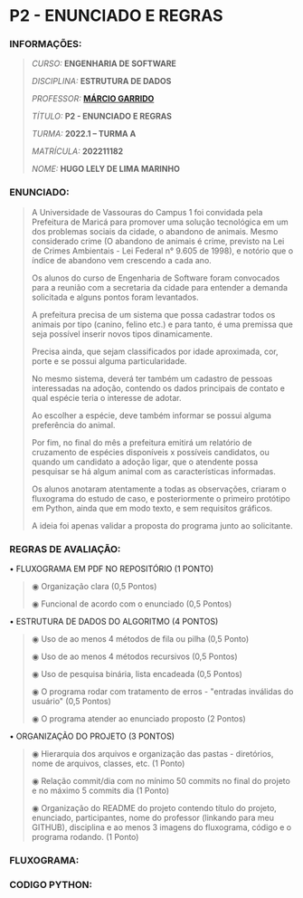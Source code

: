 # P2 - ENUNCIADO E REGRAS


### INFORMAÇÕES:

>_CURSO:_ **ENGENHARIA DE SOFTWARE**
>
>_DISCIPLINA:_ **ESTRUTURA DE DADOS**
>
>_PROFESSOR:_ **[MÁRCIO GARRIDO](https://github.com/marciogarridoLaCop)**
>
>_TÍTULO:_ **P2 - ENUNCIADO E REGRAS**
>
>_TURMA:_ **2022.1 – TURMA A**
>
>_MATRÍCULA:_ **202211182**
>
>_NOME:_ **HUGO LELY DE LIMA MARINHO**

### ENUNCIADO:

>A Universidade de Vassouras do Campus 1 foi convidada pela Prefeitura de Maricá para promover uma solução tecnológica em um dos problemas sociais da cidade, o abandono de animais. Mesmo considerado crime (O abandono de animais é crime, previsto na Lei de Crimes Ambientais - Lei Federal n° 9.605 de 1998), e notório que o índice de abandono vem crescendo a cada ano.
>
>Os alunos do curso de Engenharia de Software foram convocados para a reunião com a secretaria da cidade para entender a demanda solicitada e alguns pontos foram levantados.
>
>A prefeitura precisa de um sistema que possa cadastrar todos os animais por tipo (canino, felino etc.) e para tanto, é uma premissa que seja possível inserir novos tipos dinamicamente.
>
>Precisa ainda, que sejam classificados por idade aproximada, cor, porte e se possui alguma particularidade.
>
>No mesmo sistema, deverá ter também um cadastro de pessoas interessadas na adoção, contendo os dados principais de contato e qual espécie teria o interesse de adotar.
>
>Ao escolher a espécie, deve também informar se possui alguma preferência do animal.
>
>Por fim, no final do mês a prefeitura emitirá um relatório de cruzamento de espécies disponíveis x possíveis candidatos, ou quando um candidato a adoção ligar, que o atendente possa pesquisar se há algum animal com as características informadas.
>
>Os alunos anotaram atentamente a todas as observações, criaram o fluxograma do estudo de caso, e posteriormente o primeiro protótipo em Python, ainda que em modo texto, e sem requisitos gráficos.
>
>A ideia foi apenas validar a proposta do programa junto ao solicitante.


### REGRAS DE AVALIAÇÃO:

•	FLUXOGRAMA EM PDF NO REPOSITÓRIO (1 PONTO)

>◉ Organização clara (0,5 Pontos)
>
>◉ Funcional de acordo com o enunciado (0,5 Pontos)


•	ESTRUTURA DE DADOS DO ALGORITMO (4 PONTOS)

>◉	Uso de ao menos 4 métodos de fila ou pilha (0,5 Ponto)
>
>◉	Uso de ao menos 4 métodos recursivos (0,5 Pontos)
>
>◉	Uso de pesquisa binária, lista encadeada (0,5 Pontos)
>
>◉	O programa rodar com tratamento de erros - "entradas inválidas do usuário" (0,5 Pontos)
>
>◉	O programa atender ao enunciado proposto (2 Pontos)


•	ORGANIZAÇÃO DO PROJETO (3 PONTOS)

>◉	Hierarquia dos arquivos e organização das pastas - diretórios, nome de arquivos, classes, etc. (1 Ponto)
>
>◉	Relação commit/dia com no mínimo 50 commits no final do projeto e no máximo 5 commits dia (1 Ponto)
>
>◉	Organização do README do projeto contendo título do projeto, enunciado, participantes, nome do professor (linkando para meu GITHUB), disciplina e ao menos 3 imagens do fluxograma, código e o programa rodando. (1 Ponto)


### FLUXOGRAMA:



### CODIGO PYTHON:


